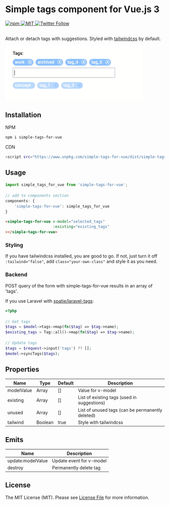 # Simple tags component for Vue.js 3 

<a href="https://www.npmjs.com/package/simple-tags-for-vue">
    <img alt="npm" src="https://img.shields.io/npm/dt/simple-tags-for-vue?logo=npm">
</a>

<a href="https://github.com/beaubus/simple-tags-for-vue/blob/master/LICENSE">
    <img alt="MIT" src="https://img.shields.io/github/license/beaubus/simple-tags-for-vue">
</a>

<a href="https://twitter.com/intent/follow?screen_name=daily_web_dev">
    <img alt="Twitter Follow" src="https://img.shields.io/twitter/follow/daily_web_dev?style=social">
</a>

<br>
<br>

Attach or detach tags with suggestions. Styled with [tailwindcss](https://tailwindcss.com/) by default.

![](demo.gif)

## Installation

NPM
```bash
npm i simple-tags-for-vue
```

CDN
```bash
<script src="https://www.unpkg.com/simple-tags-for-vue/dist/simple-tags-for-vue.min.js"></script>
```

## Usage
```js
import simple_tags_for_vue from 'simple-tags-for-vue';

// add to components section
components: {
    'simple-tags-for-vue': simple_tags_for_vue
}
```

```html
<simple-tags-for-vue v-model="selected_tags"
                     :existing="existing_tags"
></simple-tags-for-vue>
```

### Styling
If you have tailwindcss installed, you are good to go. If not, just turn it off `:tailwind="false"`, add `class="your-own-class"` and style it as you need.

### Backend
POST query of the form with simple-tags-for-vue results in an array of 'tags'.

If you use Laravel with [spatie/laravel-tags](https://github.com/spatie/laravel-tags):
```php
<?php

// Get tags
$tags = $model->tags->map(fn($tag) => $tag->name);
$existing_tags = Tag::all()->map(fn($tag) => $tag->name);

// Update tags
$tags = $request->input('tags') ?? [];
$model->syncTags($tags);
```

## Properties
| Name            | Type              | Default     | Description                                        |
| ---             | ---               | ---         | ---                                                |
| modelValue      | Array             | []          | Value for v-model                                  |
| existing        | Array             | []          | List of existing tags (used in suggestions)        |
| unused          | Array             | []          | List of unused tags (can be permanently deleted)   |
| tailwind        | Boolean           | true        | Style with tailwindcss                             |


## Emits
| Name               | Description              |
| ---                | ---                      |
| update:modelValue  | Update event for v-model |
| destroy            | Permanently delete tag   |


## License
The MIT License (MIT). Please see [License File](LICENSE) for more information.
